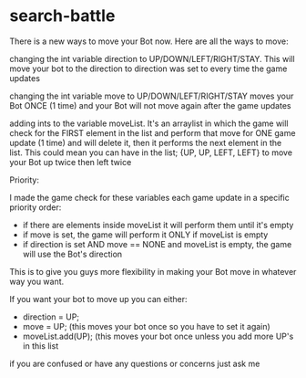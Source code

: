 # search-battle

There is a new ways to move your Bot now. Here are all the ways to move:

changing the int variable direction to UP/DOWN/LEFT/RIGHT/STAY. This will move your bot to the direction to direction was set to every time the game updates

changing the int variable move to UP/DOWN/LEFT/RIGHT/STAY moves your Bot ONCE (1 time) and your Bot will not move again after the game updates

adding ints to the variable moveList. It's an arraylist in which the game will check for the FIRST element in the list and perform that move for ONE game update (1 time) and will delete it, then it performs the next element in the list. This could mean you can have in the list; {UP, UP, LEFT, LEFT} to move your Bot up twice then left twice

Priority:

I made the game check for these variables each game update in a specific priority order:
- if there are elements inside moveList it will perform them until it's empty
- if move is set, the game will perform it ONLY if moveList is empty
- if direction is set AND move == NONE and moveList is empty, the game will use the Bot's direction

This is to give you guys more flexibility in making your Bot move in whatever way you want. 

If you want your bot to move up you can either:
- direction = UP;
- move = UP; (this moves your bot once so you have to set it again)
- moveList.add(UP); (this moves your bot once unless you add more UP's in this list

if you are confused or have any questions or concerns just ask me
